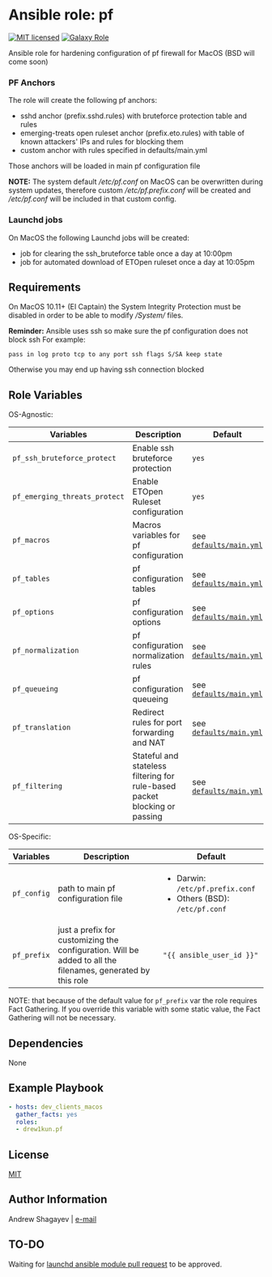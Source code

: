 # Ansible role: pf

[![MIT licensed][mit-badge]][mit-link]
[![Galaxy Role][role-badge]][galaxy-link]

Ansible role for hardening configuration of pf firewall for MacOS (BSD will come soon)

### PF Anchors
The role will create the following pf anchors:
 - sshd anchor (prefix.sshd.rules) with bruteforce protection table and rules
 - emerging-treats open ruleset anchor (prefix.eto.rules) with table of known attackers' IPs and rules for blocking them
 - custom anchor with rules specified in defaults/main.yml

Those anchors will be loaded in main pf configuration file

**NOTE:**
The system default */etc/pf.conf* on MacOS can be overwritten during system updates, therefore custom */etc/pf.prefix.conf*
will be created and */etc/pf.conf* will be included in that custom config.

### Launchd jobs
On MacOS the following Launchd jobs will be created:
 - job for clearing the ssh_bruteforce table once a day at 10:00pm
 - job for automated download of ETOpen ruleset once a day at 10:05pm

Requirements
----

On MacOS 10.11+ (EI Captain) the System Integrity Protection must be disabled in order to be able to modify */System/*
files.

**Reminder:** Ansible uses ssh so make sure the pf configuration does not block ssh
For example:

    pass in log proto tcp to any port ssh flags S/SA keep state

Otherwise you may end up having ssh connection blocked

Role Variables
----
OS-Agnostic:

| Variables | Description | Default|
|-----------|-------------|--------|
| `pf_ssh_bruteforce_protect` | Enable ssh bruteforce protection | `yes` |
| `pf_emerging_threats_protect` | Enable ETOpen Ruleset configuration | `yes` |
| `pf_macros` | Macros variables for pf configuration | see [`defaults/main.yml`](defaults/main.yml) |
| `pf_tables` | pf configuration tables | see [`defaults/main.yml`](defaults/main.yml) |
| `pf_options` | pf configuration options | see [`defaults/main.yml`](defaults/main.yml) |
| `pf_normalization` | pf configuration normalization rules | see [`defaults/main.yml`](defaults/main.yml) |
| `pf_queueing` | pf configuration queueing | see [`defaults/main.yml`](defaults/main.yml) |
| `pf_translation` | Redirect rules for port forwarding and NAT | see [`defaults/main.yml`](defaults/main.yml) |
| `pf_filtering` | Stateful and stateless filtering for rule-based packet blocking or passing | see [`defaults/main.yml`](defaults/main.yml) |

OS-Specific:

| Variables | Description | Default|
|-----------|-------------|--------|
| `pf_config` | path to main pf configuration file | <ul><li>Darwin: `/etc/pf.prefix.conf`</li><li>Others (BSD): `/etc/pf.conf`</li></ul> |
| `pf_prefix` | just a prefix for customizing the configuration. Will be added to all the filenames, generated by this role | `"{{ ansible_user_id }}"` |

 NOTE: that because of the default value for `pf_prefix` var the role requires Fact Gathering.
 If you override this variable with some static value, the Fact Gathering will not be necessary.

Dependencies
----

None

Example Playbook
----

```yaml
- hosts: dev_clients_macos
  gather_facts: yes
  roles:
  - drew1kun.pf
```

License
----

[MIT][mit-link]

Author Information
----

Andrew Shagayev | [e-mail](mailto:drewshg@gmail.com)

[role-badge]: https://img.shields.io/badge/role-drew1kun.pf-green.svg
[galaxy-link]: https://galaxy.ansible.com/drew1kun/pf/
[mit-badge]: https://img.shields.io/badge/license-MIT-blue.svg
[mit-link]: https://raw.githubusercontent.com/drew1kun/ansible-pf/master/LICENSE

## TO-DO
Waiting for [launchd ansible module pull request](https://github.com/ansible/ansible/pull/20881/files) to be approved.
